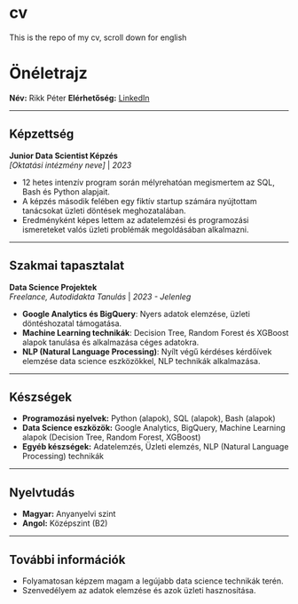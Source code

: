 # cv
This is the repo of my cv, scroll down for english

# Önéletrajz

**Név:** Rikk Péter 
**Elérhetőség:** [LinkedIn](https://www.linkedin.com/in/p%C3%A9ter-rikk-b848901a2/)

---

## Képzettség

**Junior Data Scientist Képzés**  
_[Oktatási intézmény neve]_ | _2023_  
- 12 hetes intenzív program során mélyrehatóan megismertem az SQL, Bash és Python alapjait.
- A képzés második felében egy fiktív startup számára nyújtottam tanácsokat üzleti döntések meghozatalában.
- Eredményként képes lettem az adatelemzési és programozási ismereteket valós üzleti problémák megoldásában alkalmazni.

---

## Szakmai tapasztalat

**Data Science Projektek**  
_Freelance, Autodidakta Tanulás_ | _2023 - Jelenleg_  
- **Google Analytics és BigQuery**: Nyers adatok elemzése, üzleti döntéshozatal támogatása.
- **Machine Learning technikák**: Decision Tree, Random Forest és XGBoost alapok tanulása és alkalmazása céges adatokra.
- **NLP (Natural Language Processing)**: Nyílt végű kérdéses kérdőívek elemzése data science eszközökkel, NLP technikák alkalmazása.

---

## Készségek

- **Programozási nyelvek:** Python (alapok), SQL (alapok), Bash (alapok)
- **Data Science eszközök:** Google Analytics, BigQuery, Machine Learning alapok (Decision Tree, Random Forest, XGBoost)
- **Egyéb készségek:** Adatelemzés, Üzleti elemzés, NLP (Natural Language Processing) technikák

---

## Nyelvtudás

- **Magyar:** Anyanyelvi szint
- **Angol:** Középszint (B2)

---

## További információk

- Folyamatosan képzem magam a legújabb data science technikák terén.
- Szenvedélyem az adatok elemzése és azok üzleti hasznosítása.


